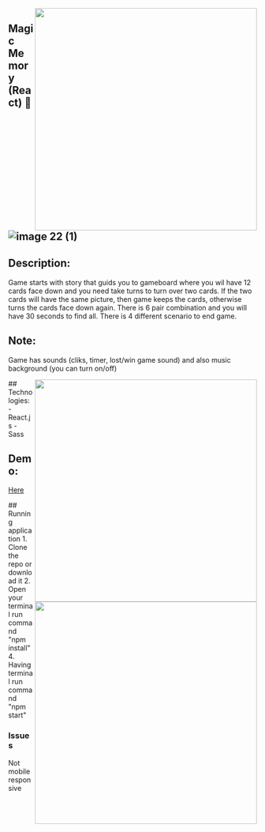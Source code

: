 <img src="https://user-images.githubusercontent.com/102720711/205867828-cee2bb0a-d5e0-4f97-a077-0e514aab84e2.png" width = "450" align="right" /> 
 
## Magic Memory (React) :crystal_ball:![image 22 (1)]()

## Description: 
Game starts with story that guids you to gameboard where you wil have 12 cards face down and you need take turns to turn over two cards. If the two cards will have the same picture, then game keeps the cards,
otherwise turns the cards face down again. There is 6 pair combination and you will have 30 seconds to find all. There is 4 different scenario to end game.</br>

## Note: 
Game has sounds (cliks, timer, lost/win game sound) and also music background (you can turn on/off)

<img src="https://user-images.githubusercontent.com/102720711/205868028-e969790a-ff5f-4e6f-93e7-db42100bd63f.png" width = "450" align="right" />
## Technologies:
- React.js
- Sass

 ## Demo: 
[Here](https://magic-memory-ldz0.onrender.com) </br>

<img src="https://user-images.githubusercontent.com/102720711/205866865-88f357be-75d2-4ceb-a76d-928e3921ce82.png" width = "450" align="right" /> 
## Running application
1. Clone the repo or download it
2. Open your terminal  run command "npm install"
4. Having terminal run command "npm start"

### Issues
Not mobile responsive
